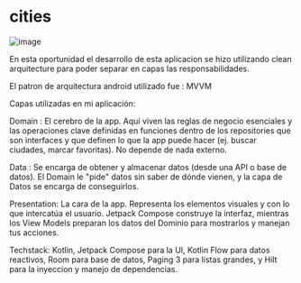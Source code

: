 # cities

![image](https://github.com/user-attachments/assets/9f08a0f4-4c17-44bf-9237-21a906404a31)


En esta oportunidad el desarrollo de esta aplicacion se hizo utilizando clean arquitecture
para poder separar en capas las responsabilidades.

El patron de arquitectura android utilizado fue : MVVM

Capas utilizadas en mi aplicación:

Domain : El cerebro de la app. Aquí viven las reglas de negocio esenciales y las
operaciones clave definidas en funciones dentro de los repositories que son interfaces y que definen 
lo que la app puede hacer (ej. buscar ciudades, marcar favoritas). No depende de nada externo.

Data :  Se encarga de obtener y almacenar datos (desde
una API o base de datos). El Domain le "pide" datos sin saber de dónde vienen, y la capa de Datos
se encarga de conseguirlos.

Presentation: La cara de la app. Representa los elementos visuales y con lo que intercatúa el usuario.
Jetpack  Compose construye la interfaz, mientras los View Models preparan los datos del Dominio para
mostrarlos y manejan tus acciones.


Techstack:
Kotlin, Jetpack Compose para la UI, Kotlin Flow para datos reactivos, Room para base de datos,
Paging 3 para listas grandes, y Hilt para la inyeccion y manejo de dependencias.

